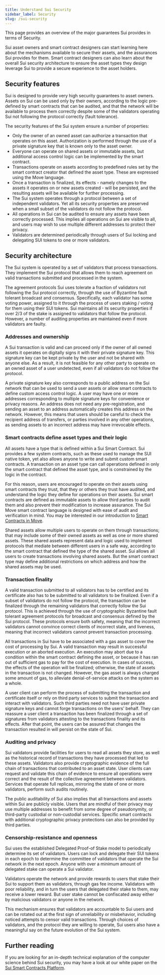 ```yaml
---
title: Understand Sui Security
sidebar_label: Security
slug: /sui-security
---
```


This page provides an overview of the major guarantees Sui provides in terms of Security.

Sui asset owners and smart contract designers can start learning here about the mechanisms available to secure their assets, and the assurances Sui provides for them. Smart contract designers can also learn about the overall Sui security architecture to ensure the asset types they design leverage Sui to provide a secure experience to the asset holders.

## Security features

Sui is designed to provide very high security guarantees to asset owners. Assets on Sui can be used only by their owners, according to the logic pre-defined by smart contracts that can be audited, and that the network will be available to process them correctly despite some of the validators operating Sui not following the protocol correctly (fault tolerance).

The security features of the Sui system ensure a number of properties:

- Only the owner of an owned asset can authorize a transaction that operates on this asset. Authorization is performed through the use of a private signature key that is known only to the asset owner.
- Everyone can operate on shared assets or immutable assets, but additional access control logic can be implemented by the smart contract.
- Transactions operate on assets according to predefined rules set by the smart contract creator that defined the asset type. These are expressed using the Move language.
- Once a transaction is finalized, its effects - namely changes to the assets it operates on or new assets created - will be persisted, and the resulting assets will be available for further processing.
- The Sui system operates through a protocol between a set of independent validators. Yet all its security properties are preserved when a small subset of the validators do not follow the protocol.
- All operations in Sui can be audited to ensure any assets have been correctly processed. This implies all operations on Sui are visible to all, and users may wish to use multiple different addresses to protect their privacy.
- Validators are determined periodically through users of Sui locking and delegating SUI tokens to one or more validators.

## Security architecture

The Sui system is operated by a set of validators that process transactions. They implement the Sui protocol that allows them to reach agreement on valid transactions submitted and processed in the system.

The agreement protocols Sui uses tolerate a fraction of validators not following the Sui protocol correctly, through the use of Byzantine fault tolerant broadcast and consensus. Specifically, each validator has some voting power, assigned to it through the process of users staking / voting for them using their SUI tokens. Sui maintains all its security properties if over 2/3 of the stake is assigned to validators that follow the protocol. However, a number of auditing properties are maintained even if more validators are faulty.

### Addresses and ownership

A Sui transaction is valid and can proceed only if the owner of all owned assets it operates on digitally signs it with their private signature key. This signature key can be kept private by the user and not be shared with anyone else. As a result, it is not feasible for any other party to operate on an owned asset of a user undetected, even if all validators do not follow the protocol.

A private signature key also corresponds to a public address on the Sui network that can be used to send a user assets or allow smart contracts to define custom access control logic. A user may have one or more addresses corresponding to multiple signature keys for convenience or privacy reasons. An address does not need any pre-registration, and sending an asset to an address automatically creates this address on the network. However, this means that users should be careful to check the recipient address of transfers, or parties involved in any other operations, as sending assets to an incorrect address may have irrevocable effects.

### Smart contracts define asset types and their logic

All assets have a type that is defined within a Sui Smart Contract. Sui provides a few system contracts, such as these used to manage the SUI native token, yet also allows anyone to write and submit custom smart contracts. A transaction on an asset type can call operations defined in only the smart contract that defined the asset type, and is constrained by the logic in the contract.

For this reason, users are encouraged to operate on their assets using smart contracts they trust, that they or others they trust have audited, and understand the logic they define for operations on their assets. Sui smart contracts are defined as immutable assets to allow third parties to audit them and also prevent their modification to increase assurance.
The Sui Move smart contract language is designed with ease of audit and verification in mind. You may be interested in our introduction to [Smart Contracts in Move](../../build/create-smart-contracts/smart-contracts.md).

Shared assets allow multiple users to operate on them through transactions; that may include some of their owned assets as well as one or more shared assets. These shared assets represent data and logic used to implement protocols that mediate between different users in a safe way, according to the smart contract that defined the type of the shared asset. Sui allows all users to create transactions involving shared assets. But the smart contract type may define additional restrictions on which address and how the shared assets may be used.

### Transaction finality

A valid transaction submitted to all validators has to be certified and its certificate also has to be submitted to all validators to be finalized. Even if a subset of validators do not follow the protocol, the transaction can be finalized through the remaining validators that correctly follow the Sui protocol. This is achieved through the use of cryptographic Byzantine fault tolerant agreement protocols for broadcast and consensus defined by the Sui protocol. These protocols ensure both safety, meaning that the incorrect validators cannot convince correct clients of incorrect state, and liveness, meaning that incorrect validators cannot prevent transaction processing.

All transactions in Sui have to be associated with a gas asset to cover the cost of processing by Sui. A valid transaction may result in successful execution or an aborted execution. An execution may abort due to a condition within the smart contract defining the asset, or because it has ran out of sufficient gas to pay for the cost of execution. In cases of success, the effects of the operation will be finalized; otherwise, the state of assets in the transaction is not changed. However, the gas asset is always charged some amount of gas, to alleviate denial-of-service attacks on the system as a whole.

A user client can perform the process of submitting the transaction and certificate itself or rely on third party services to submit the transaction and interact with validators. Such third parties need not have user private signature keys and cannot forge transactions on the users' behalf. They can reassure a user client a transaction has been finalized through a set of signatures from validators attesting to the transactions finality and its effects. After that point, the users can be assured that changes the transaction resulted in will persist on the state of Sui.

### Auditing and privacy

Sui validators provide facilities for users to read all assets they store, as well as the historical record of transactions they have processed that led to these assets. Validators also provide cryptographic evidence of the full chain of transactions that contributed to an asset state. User clients can request and validate this chain of evidence to ensure all operations were correct and the result of the collective agreement between validators. Services that operate full replicas, mirroring the state of one or more validators, perform such audits routinely.

The public auditability of Sui also implies that all transactions and assets within Sui are publicly visible. Users that are mindful of their privacy may use multiple addresses to benefit from some degree of pseudonymity, or third-party custodial or non-custodial services. Specific smart contracts with additional cryptographic privacy protections can also be provided by third parties.

### Censorship-resistance and openness

Sui uses the established Delegated Proof-of Stake model to periodically determine its set of validators. Users can lock and delegate their SUI tokens in each epoch to determine the committee of validators that operate the Sui network in the next epoch. Anyone with over a minimum amount of delegated stake can operate a Sui validator.

Validators operate the network and provide rewards to users that stake their Sui to support them as validators, through gas fee income. Validators with poor reliability, and in turn the users that delegated their stake to them, may receive a lower reward. But user stake cannot be confiscated away either by malicious validators or anyone in the network.

This mechanism ensures that validators are accountable to Sui users and can be rotated out at the first sign of unreliability or misbehavior, including noticed attempts to censor valid transactions. Through choices of validators, and the protocol they are willing to operate, Sui users also have a meaningful say on the future evolution of the Sui system.

## Further reading

If you are looking for an in-depth technical explanation of the computer science behind Sui security, you may have a look at our white paper on the [Sui Smart Contracts Platform](../../paper/sui.pdf).
